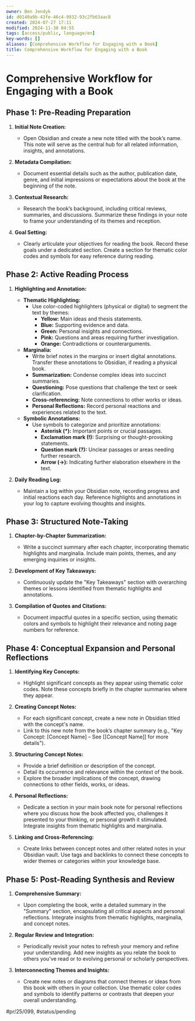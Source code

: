 ```yaml
---
owner: Ben Jendyk
id: d0140a9b-43fe-46c4-9932-93c2fb63aac8
created: 2024-07-27 17:11
modified: 2024-11-30 04:55
tags: [access/public, language/en]
key-words: []
aliases: [Comprehensive Workflow for Engaging with a Book]
title: Comprehensive Workflow for Engaging with a Book
---
```


# Comprehensive Workflow for Engaging with a Book

## **Phase 1: Pre-Reading Preparation**

1. **Initial Note Creation:**
	- Open Obsidian and create a new note titled with the book’s name. This note will serve as the central hub for all related information, insights, and annotations.

2. **Metadata Compilation:**
	- Document essential details such as the author, publication date, genre, and initial impressions or expectations about the book at the beginning of the note.

3. **Contextual Research:**
	- Research the book’s background, including critical reviews, summaries, and discussions. Summarize these findings in your note to frame your understanding of its themes and reception.

4. **Goal Setting:**
	- Clearly articulate your objectives for reading the book. Record these goals under a dedicated section. Create a section for thematic color codes and symbols for easy reference during reading.

## **Phase 2: Active Reading Process**

1. **Highlighting and Annotation:**
	- **Thematic Highlighting:**
		- Use color-coded highlighters (physical or digital) to segment the text by themes:
			- **Yellow:** Main ideas and thesis statements.
			- **Blue:** Supporting evidence and data.
			- **Green:** Personal insights and connections.
			- **Pink:** Questions and areas requiring further investigation.
			- **Orange:** Contradictions or counterarguments.
	- **Marginalia:**
		- Write brief notes in the margins or insert digital annotations. Transfer these annotations to Obsidian, if reading a physical book.
		- **Summarization:** Condense complex ideas into succinct summaries.
		- **Questioning:** Pose questions that challenge the text or seek clarification.
		- **Cross-referencing:** Note connections to other works or ideas.
		- **Personal Reflections:** Record personal reactions and experiences related to the text.
	- **Symbolic Annotations:**
		- Use symbols to categorize and prioritize annotations:
			- **Asterisk (*):** Important points or crucial passages.
			- **Exclamation mark (!):** Surprising or thought-provoking statements.
			- **Question mark (?):** Unclear passages or areas needing further research.
			- **Arrow (→):** Indicating further elaboration elsewhere in the text.

2. **Daily Reading Log:**
	- Maintain a log within your Obsidian note, recording progress and initial reactions each day. Reference highlights and annotations in your log to capture evolving thoughts and insights.

## **Phase 3: Structured Note-Taking**

1. **Chapter-by-Chapter Summarization:**
	- Write a succinct summary after each chapter, incorporating thematic highlights and marginalia. Include main points, themes, and any emerging inquiries or insights.

2. **Development of Key Takeaways:**
	- Continuously update the "Key Takeaways" section with overarching themes or lessons identified from thematic highlights and annotations.

3. **Compilation of Quotes and Citations:**
	- Document impactful quotes in a specific section, using thematic colors and symbols to highlight their relevance and noting page numbers for reference.

## **Phase 4: Conceptual Expansion and Personal Reflections**

1. **Identifying Key Concepts:**
	- Highlight significant concepts as they appear using thematic color codes. Note these concepts briefly in the chapter summaries where they appear.
	
2. **Creating Concept Notes:**
	- For each significant concept, create a new note in Obsidian titled with the concept's name.
	- Link to this new note from the book’s chapter summary (e.g., "Key Concept: [Concept Name] – See [[Concept Name]] for more details").

3. **Structuring Concept Notes:**
	- Provide a brief definition or description of the concept.
	- Detail its occurrence and relevance within the context of the book.
	- Explore the broader implications of the concept, drawing connections to other fields, works, or ideas.

4. **Personal Reflections:**
	- Dedicate a section in your main book note for personal reflections where you discuss how the book affected you, challenges it presented to your thinking, or personal growth it stimulated. Integrate insights from thematic highlights and marginalia.

5. **Linking and Cross-Referencing:**
	- Create links between concept notes and other related notes in your Obsidian vault. Use tags and backlinks to connect these concepts to wider themes or categories within your knowledge base.

## **Phase 5: Post-Reading Synthesis and Review**

1. **Comprehensive Summary:**
	- Upon completing the book, write a detailed summary in the "Summary" section, encapsulating all critical aspects and personal reflections. Integrate insights from thematic highlights, marginalia, and concept notes.

2. **Regular Review and Integration:**
	- Periodically revisit your notes to refresh your memory and refine your understanding. Add new insights as you relate the book to others you've read or to evolving personal or scholarly perspectives.

3. **Interconnecting Themes and Insights:**
	- Create new notes or diagrams that connect themes or ideas from this book with others in your collection. Use thematic color codes and symbols to identify patterns or contrasts that deepen your overall understanding.


#pr/25/099, #status/pending